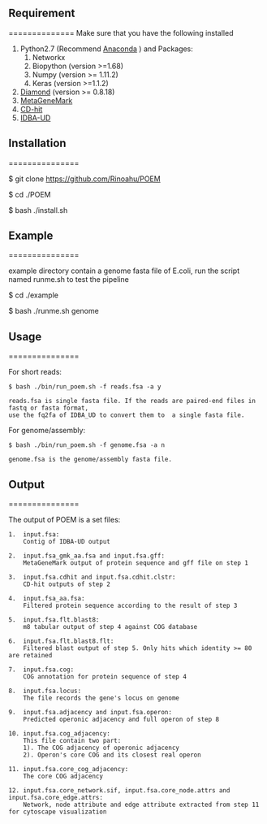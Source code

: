 ## Requirement
==============
Make sure that you have the following installed

1.  Python2.7 (Recommend [Anaconda](https://www.continuum.io/downloads#linux "https://www.continuum.io/downloads#linux" ) ) and Packages:
    1. Networkx
    2. Biopython (version >=1.68)
    3. Numpy (version >= 1.11.2)
    4. Keras (version >=1.1.2)
2.  [Diamond](https://github.com/bbuchfink/diamond "https://github.com/bbuchfink/diamond") (version >= 0.8.18) 
3.  [MetaGeneMark](http://exon.gatech.edu/Genemark/ "http://exon.gatech.edu/Genemark")
4.  [CD-hit](https://github.com/weizhongli/cdhit "https://github.com/weizhongli/cdhit")
5.  [IDBA-UD](https://github.com/loneknightpy/idba "https://github.com/loneknightpy/idba")



## Installation
===============

$ git clone https://github.com/Rinoahu/POEM

$ cd ./POEM

$ bash ./install.sh

## Example
===============

example directory contain a genome fasta file of E.coli, run the script named runme.sh to test the pipeline

$ cd ./example

$ bash ./runme.sh genome



## Usage
===============

For short reads:

    $ bash ./bin/run_poem.sh -f reads.fsa -a y

    reads.fsa is single fasta file. If the reads are paired-end files in fastq or fasta format, 
    use the fq2fa of IDBA_UD to convert them to  a single fasta file.

For genome/assembly:

    $ bash ./bin/run_poem.sh -f genome.fsa -a n

    genome.fsa is the genome/assembly fasta file.


## Output
===============

The output of POEM is a set files:

    1.  input.fsa:
        Contig of IDBA-UD output

    2.  input.fsa_gmk_aa.fsa and input.fsa.gff:
        MetaGeneMark output of protein sequence and gff file on step 1

    3.  input.fsa.cdhit and input.fsa.cdhit.clstr:
        CD-hit outputs of step 2

    4.  input.fsa_aa.fsa:
        Filtered protein sequence according to the result of step 3

    5.  input.fsa.flt.blast8:
        m8 tabular output of step 4 against COG database

    6.  input.fsa.flt.blast8.flt:
        Filtered blast output of step 5. Only hits which identity >= 80 are retained

    7.  input.fsa.cog:
        COG annotation for protein sequence of step 4

    8.  input.fsa.locus:
        The file records the gene's locus on genome

    9.  input.fsa.adjacency and input.fsa.operon:
        Predicted operonic adjacency and full operon of step 8

    10. input.fsa.cog_adjacency:
        This file contain two part:
        1). The COG adjacency of operonic adjacency
        2). Operon's core COG and its closest real operon

    11. input.fsa.core_cog_adjacency:
        The core COG adjacency

    12. input.fsa.core_network.sif, input.fsa.core_node.attrs and input.fsa.core_edge.attrs:
        Network, node attribute and edge attribute extracted from step 11 for cytoscape visualization





